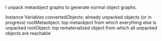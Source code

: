 I unpack metaobject graphs to generate normal object graphs.

Instance Variables
	convertedObjects:		<IdentityDictionary> already unpacked objects (or in progress)
	rootMetaobject:		<SquotMetaobject> top metaobject from which everything else is unpacked
	rootObject:		<Object> top rematerialized object from which all unpacked objects are reachable